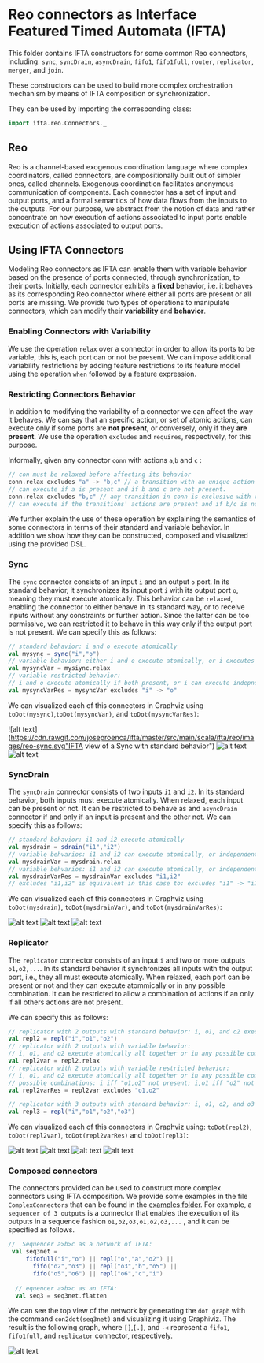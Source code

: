 # Reo connectors as Interface Featured Timed Automata (IFTA)

This folder contains IFTA constructors for some common Reo connectors, including: `sync`, `syncDrain`, `asyncDrain`, `fifo1`, `fifo1full`, `router`, `replicator`, `merger`, and `join`.
 
These constructors can be used to build more complex orchestration mechanism by means of IFTA composition or synchronization.

They can be used by importing the corresponding class:
```scala
import ifta.reo.Connectors._
```
<!--## Semantics of Reo Connectors-->

## Reo

Reo is a channel-based exogenous coordination language where complex coordinators, called connectors, are compositionally built out of simpler ones, called channels. Exogenous coordination facilitates anonymous communication of components. Each connector has a set of input and output ports, and a formal semantics of how data flows from the inputs to the outputs. For our purpose, we abstract from the notion of data and rather concentrate on how execution of actions associated to input ports enable execution of actions associated to output ports.

## Using IFTA Connectors

Modeling Reo connectors as IFTA can enable them with variable behavior based on the presence of ports connected, through synchronization, to their ports. 
Initially, each connector exhibits a **fixed** behavior, i.e. it behaves as its corresponding Reo connector where either all ports are present or all ports are missing. 
We provide two types of operations to manipulate connectors, which can modify their **variability** and **behavior**. 

### Enabling Connectors with Variability
We use the operation `relax` over a connector in order to allow its ports to be variable, this is, each port can or not be present.
We can impose additional variability restrictions by adding feature restrictions to its feature model using the operation `when` followed by a feature expression. 

### Restricting Connectors Behavior
In addition to modifying the variability of a connector we can affect the way it behaves. 
We can say that an specific action, or set of atomic actions, can execute only if some ports are **not present**, or conversely, only if they **are present**.
We use the operation `excludes` and `requires`, respectively, for this purpose.   

Informally, given any connector `conn` with actions `a`,`b` and `c` :
```scala
// con must be relaxed before affecting its behavior
conn.relax excludes "a" -> "b,c" // a transition with an unique action a is exclusive with respect to b and c,i.e.:
// can execute if a is present and if b and c are not present.
conn.relax excludes "b,c" // any transition in conn is exclusive with respect to b and c, i.e.:
// can execute if the transitions' actions are present and if b/c is not present, if b/c is not part of the transitions actions.
```

We further explain the use of these operation by explaining the semantics of some connectors in terms of their standard and variable behavior. 
In addition we show how they can be constructed, composed and visualized using the provided DSL. 

### Sync
The `sync` connector consists of an input `i` and an output `o` port. In its standard behavior, it synchronizes its input port `i` with its output port `o`, meaning they must execute atomically. 
This behavior can be `relaxed`, enabling the connector to either behave in its standard way, or to receive inputs without any constraints or further action.
Since the latter can be too permissive, we can restricted it to behave in this way only if the output port is not present.
We can specify this as follows:

```scala
// standard behavior: i and o execute atomically
val mysync = sync("i","o")
// variable behavior: either i and o execute atomically, or i executes independently
val mysyncVar = mysiync.relax
// variable restricted behavior: 
// i and o execute atomically if both present, or i can execute indepndently if o is not present
val mysyncVarRes = mysyncVar excludes "i" -> "o"
```

We can visualized each of this connectors in Graphviz using `toDot(mysync)`,`toDot(mysyncVar)`, and `toDot(mysyncVarRes)`:

![alt text](https://cdn.rawgit.com/joseproenca/ifta/master/src/main/scala/ifta/reo/images/reo-sync.svg"IFTA view of a Sync with standard behavior")
![alt text](https://cdn.rawgit.com/joseproenca/ifta/master/src/main/scala/ifta/reo/images/reo-sync-relax.svg "IFTA view of a Sync with variable behavior")
![alt text](https://cdn.rawgit.com/joseproenca/ifta/master/src/main/scala/ifta/reo/images/reo-sync-relax-excludes.svg "IFTA view of a Sync with variable restricted behavior")

### SyncDrain
The `syncDrain` connector consists of two inputs `i1` and `i2`. In its standard behavior, both inputs must execute atomically. 
When relaxed, each input can be present or not. It can be restricted to behave as and `asyncDrain` connector if and only if an input is present and the other not.
We can specify this as follows:

```scala
// standard behavior: i1 and i2 execute atomically
val mysdrain = sdrain("i1","i2")
// variable behvarios: i1 and i2 can execute atomically, or independently.
val mysdrainVar = mysdrain.relax
// variable behvarios: i1 and i2 can execute atomically, or independently if the other one is missing.
val mysdrainVarRes = mysdrainVar excludes "i1,i2"
// excludes "i1,i2" is equivalent in this case to: excludes "i1" -> "i2"  excludes "i2" -> "i1"
```

We can visualized each of this connectors in Graphviz using `toDot(mysdrain)`, `toDot(mysdrainVar)`, and `toDot(mysdrainVarRes)`:

![alt text](https://cdn.rawgit.com/joseproenca/ifta/master/src/main/scala/ifta/reo/images/reo-sdrain.svg "IFTA view of a Syncdrain with standard behavior")
![alt text](https://cdn.rawgit.com/joseproenca/ifta/master/src/main/scala/ifta/reo/images/reo-sdrain-relax.svg "IFTA view of a Syncdrain with variable behavior")
![alt text](https://cdn.rawgit.com/joseproenca/ifta/master/src/main/scala/ifta/reo/images/reo-sdrain-relax-excludes.svg "IFTA view of a Syncdrain with variable restricted behavior")

<!--### AsyncDrain-->

<!--The `asyncDrain` connector consists of two inputs `i1` and `i2`. Receives inputs in either of its ports without further action. -->

<!--It can be specified as follows-->
<!--```scala-->
<!--val myasdrain = asdrain("i1","i2")-->
<!--```-->
<!--and visualized in Graphviz using `toDot(myasdrain)`:-->

<!--![alt text](https://cdn.rawgit.com/joseproenca/ifta/master/src/main/scala/ifta/reo/images/asdrain.svg "AsyncDrain connector as IFTA")-->


### Replicator 

The `replicator` connector consists of an input `i` and two or more outputs `o1,o2,...`. 
In its standard behavior it synchronizes all inputs with the output port, i.e., they all must execute atomically.
When relaxed, each port can be present or not and they can execute atommically or in any possible combination. 
It can be restricted to allow a combination of actions if an only if all others actions are not present.
 <!--e.g.: if any of its outputs is missing, only the outputs that are present are synchonized with the input, and if the input is missing, it behaves as a `syndrain` synchronizing the execution of all the inputs that are present. -->
We can specify this as follows:

```scala
// replicator with 2 outputs with standard behavior: i, o1, and o2 execute atomically
val repl2 = repl("i","o1","o2")
// replicator with 2 outputs with variable behavior:
// i, o1, and o2 execute atomically all together or in any possible combination
val repl2var = repl2.relax
// replicator with 2 outputs with variable restricted behavior:
// i, o1, and o2 execute atomically all together or in any possible combination if and only if the other actions are not present
// possible combinations: i iff "o1,o2" not present; i,o1 iff "o2" not present; i,o2 iff "o1" not present
val repl2varRes = repl2var excludes "o1,o2"

// replicator with 3 outputs with standard behavior: i, o1, o2, and o3 execute atomically
val repl3 = repl("i","o1","o2","o3")

```

We can visualized each of this connectors in Graphviz using: `toDot(repl2)`, `toDot(repl2var)`, `toDot(repl2varRes)` and `toDot(repl3)`:

![alt text](https://cdn.rawgit.com/joseproenca/ifta/master/src/main/scala/ifta/reo/images/reo-repl2.svg "IFTA view of a Replicator with 2 outpus and standard behavior")
![alt text](https://cdn.rawgit.com/joseproenca/ifta/master/src/main/scala/ifta/reo/images/reo-repl2-relax.svg "IFTA view of a Replicator with 2 outpus and variable behavior")
![alt text](https://cdn.rawgit.com/joseproenca/ifta/master/src/main/scala/ifta/reo/images/reo-repl2-relax-excludes.svg "IFTA view of a Replicator with 2 outpus and variable restricted behavior")
![alt text](https://cdn.rawgit.com/joseproenca/ifta/master/src/main/scala/ifta/reo/images/reo-repl3.svg "IFTA view of a Replicator with 3 outputs and standard behavior")
<!--### Merger-->

<!--The `merger` connector consists of two or more inputs `i1,i2,...` and an output `o`. In its standard behavior it synchronizes each input with the output port. If any of its inputs is missing, it synchronizes only each input present with the output. In addition, if the output is missing, it behaves as an `asyndrain` connector, enabling the execution of either of its inputs without further action. -->

<!--It can be specified as follows-->
<!--```scala-->
<!--// merger with 2 inputs-->
<!--val merger2 = merger("i1","i2","o")-->
<!--```-->
<!--and visualized in Graphviz using `toDot(merger2)`:-->

<!--![alt text](https://cdn.rawgit.com/joseproenca/ifta/master/src/main/scala/ifta/reo/images/merger.svg "Merger connector with 2 inputs modeled as IFTA")-->

### Composed connectors

The connectors provided can be used to construct more complex connectors using IFTA composition. 
We provide some examples in the file `ComplexConnectors` that can be found in the [examples folder](src/main/scala/ifta/examples). 
For example, a `sequencer of 3 outputs` is a connector that enables the execution of its outputs in a sequence fashion `o1,o2,o3,o1,o2,o3,...` , and it can be specified as follows. 

```scala
//  Sequencer a>b>c as a network of IFTA:
 val seq3net =
     fifofull("i","o") || repl("o","a","o2") ||
       fifo("o2","o3") || repl("o3","b","o5") ||
       fifo("o5","o6") || repl("o6","c","i")
    
  // equencer a>b>c as an IFTA:
  val seq3 = seq3net.flatten
```

We can see the top view of the network by generating the `dot graph` with the command `con2dot(seq3net)` and visualizing it using Graphiviz. The result is the following graph, where `[]`,`[.]`, and `-<` represent a `fifo1`, `fifo1full`, and `replicator` connector, respectively.

![alt text](https://cdn.rawgit.com/joseproenca/ifta/master/src/main/scala/ifta/reo/images/seq3net-top.svg "Top view of a sequencer of 3 outputs modeled as NIFTA")






